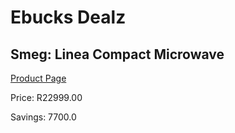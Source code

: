 
# Ebucks Dealz
## Smeg: Linea Compact Microwave
[Product Page](https://www.ebucks.com/web/shop/productSelected.do?prodId=1039301707&catId=1196429345)

Price: R22999.00

Savings: 7700.0


	